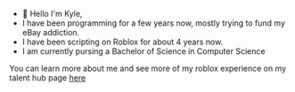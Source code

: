 - 👋 Hello I'm Kyle,
- I have been programming for a few years now, mostly trying to fund my eBay addiction.
- I have been scripting on Roblox for about 4 years now. 
- I am currently pursing a Bachelor of Science in Computer Science

You can learn more about me and see more of my roblox experience on my talent hub page [here](https://talent.roblox.com/creators/52589925)
<!---

kylepo99/kylepo99 is a ✨ special ✨ repository because its `README.md` (this file) appears on your GitHub profile.
You can click the Preview link to take a look at your changes.
--->
